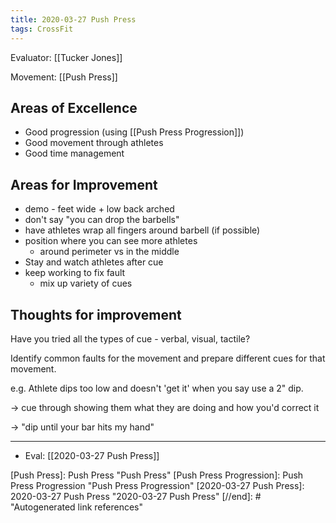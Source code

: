 ```yaml
---
title: 2020-03-27 Push Press
tags: CrossFit
---
```


Evaluator: [[Tucker Jones]]

Movement: [[Push Press]]

## Areas of Excellence
- Good progression (using [[Push Press Progression]])
- Good movement through athletes
- Good time management

## Areas for Improvement

- demo - feet wide + low back arched
- don't say "you can drop the barbells"
- have athletes wrap all fingers around barbell (if possible)
- position where you can see more athletes 
  - around perimeter vs in the middle
- Stay and watch athletes after cue
- keep working to fix fault
  - mix up variety of cues

## Thoughts for improvement

Have you tried all the types of cue - verbal, visual, tactile?

Identify common faults for the movement and prepare different cues for that movement.

e.g. Athlete dips too low and doesn't 'get it' when you say use a 2" dip.

-> cue through showing them what they are doing and how you'd correct it

-> "dip until your bar hits my hand"

---

- Eval: [[2020-03-27 Push Press]]

[//begin]: # "Autogenerated link references for markdown compatibility"
[Push Press]: Push Press "Push Press"
[Push Press Progression]: Push Press Progression "Push Press Progression"
[2020-03-27 Push Press]: 2020-03-27 Push Press "2020-03-27 Push Press"
[//end]: # "Autogenerated link references"